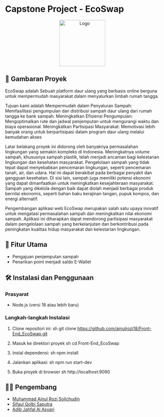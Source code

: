 # Capstone Project - EcoSwap

<p align="center">
  <img src="public/icons/logoEcoSwap.png" alt="Logo" width="150px">
</p>

## 🌱 Gambaran Proyek

EcoSwap adalah Sebuah platform daur ulang yang berbasis online berguna untuk mempermudah masyarakat dalam menyalurkan limbah rumah tangga.

Tujuan kami adalah Mempermudah dalam Penyaluran Sampah: Memfasilitasi pengumpulan dan distribusi sampah daur ulang dari rumah tangga ke bank sampah. Meningkatkan Efisiensi Pengumpulan: Mengoptimalkan rute dan jadwal penjemputan untuk mengurangi waktu dan biaya operasional. Meningkatkan Partisipasi Masyarakat: Memotivasi lebih banyak orang untuk berpartisipasi dalam program daur ulang melalui kemudahan akses

Latar belakang proyek ini didorong oleh banyaknya permasalahan lingkungan yang semakin kompleks di Indonesia. Meningkatnya volume sampah, khususnya sampah plastik, telah menjadi ancaman bagi kelestarian lingkungan dan kesehatan masyarakat.
Pengelolaan sampah yang tidak tepat dapat menyebabkan pencemaran lingkungan, seperti pencemaran tanah, air, dan udara. Hal ini dapat berakibat pada berbagai penyakit dan gangguan kesehatan.
Di sisi lain, sampah juga memiliki potensi ekonomi yang dapat dimanfaatkan untuk meningkatkan kesejahteraan masyarakat. Sampah yang dikelola dengan baik dapat diolah menjadi berbagai produk bernilai ekonomis, seperti bahan baku kerajinan tangan, pupuk kompos, dan energi alternatif.

Pengembangan aplikasi web EcoSwap merupakan salah satu upaya inovatif untuk mengatasi permasalahan sampah dan meningkatkan nilai ekonomi sampah. Aplikasi ini diharapkan dapat mendorong partisipasi masyarakat dalam pengelolaan sampah yang berkelanjutan dan berkontribusi pada peningkatan kualitas hidup masyarakat dan kelestarian lingkungan.

## 🚀 Fitur Utama

- Pengajuan penjemputan sampah
- Penarikan point menjadi saldo E-Wallet

## 🛠️ Instalasi dan Penggunaan

### Prasyarat

- Node.js (versi 18 atau lebih baru)

### Langkah-langkah Instalasi

1. Clone repositori ini:
   sh
   git clone https://github.com/ainulrozi18/Front-End_EcoSwap.git
   
2. Masuk ke direktori proyek
   sh
   cd Front-End_EcoSwap
   
3. Instal dependensi:
   sh
   npm install
   
4. Jalankan aplikasi:
   sh
   npm run start-dev
   
5. Buka proyek di browser
   sh
   http://localhost:9090


## 👨‍💻 Pengembang

- [Muhammad Ainul Rozi Solichudin](https://github.com/ainulrozi18)
- [Sifaul Qolbi Saputra](https://github.com/SifaulQolbiSaputra)
- [Adib Jahfal Al Asyari]()
